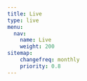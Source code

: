 ```yaml
---
title: Live
type: live
menu:
  nav:
    name: Live
    weight: 200
sitemap:
    changefreq: monthly
    priority: 0.8
---
```


